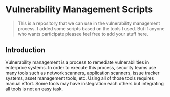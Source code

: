 # Vulnerability Management Scripts

> This is a repository that we can use in the vulnerability management process. I added some scripts based on the tools I used. But if anyone who wants participate pleasee feel free to add your stuff here. 

## Introduction

Vulnerability management is a process to remediate vulnerabilities in enterprice systems. In order to execute this process, security teams use many tools such as network scanners, application scanners, issue tracker systems, asset management tools, etc. Using all of those tools requires manual effort. Some tools may have instegration each others but integrating all tools is not an easy task. 
